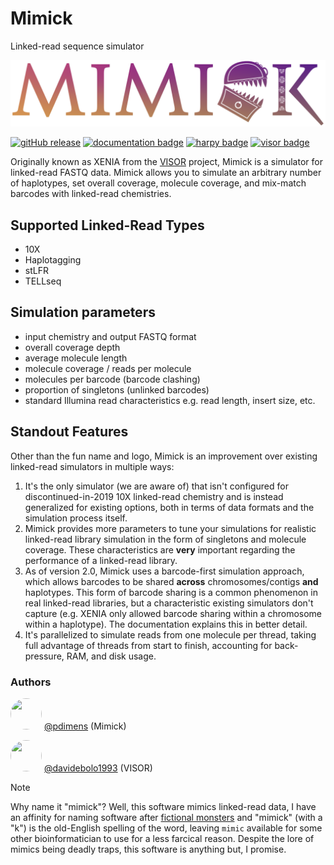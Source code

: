# Mimick
Linked-read sequence simulator

![mimick_logo](/docs/_media/mimick_logo.png)

[![gitHub release](https://img.shields.io/github/v/release/pdimens/mimick?style=for-the-badge&logo=anaconda&logoColor=ffffff)](https://github.com/pdimens/mimick/releases)
[![documentation badge](https://img.shields.io/badge/read%20the-docs-daa355?style=for-the-badge&logo=quicklook&logoColor=ffffff)](https://pdimens.github.io/mimick)
[![harpy badge](https://custom-icon-badges.demolab.com/badge/-Harpy-79a9b9?style=for-the-badge&logo=package&logoColor=ffffff)](https://www.github.com/pdimens/harpy)
[![visor badge](https://custom-icon-badges.demolab.com/badge/-VISOR-12922e?style=for-the-badge&logo=package&logoColor=ffffff)](https://github.com/davidebolo1993/VISOR)

Originally known as XENIA from the [VISOR](https://github.com/davidebolo1993/VISOR) project, Mimick is a 
simulator for linked-read FASTQ data. Mimick allows you to simulate an
arbitrary number of haplotypes, set overall coverage, molecule coverage,
and mix-match barcodes with linked-read chemistries.

## Supported Linked-Read Types
- 10X
- Haplotagging
- stLFR
- TELLseq

## Simulation parameters
- input chemistry and output FASTQ format
- overall coverage depth
- average molecule length
- molecule coverage / reads per molecule
- molecules per barcode (barcode clashing)
- proportion of singletons (unlinked barcodes)
- standard Illumina read characteristics e.g. read length, insert size, etc.

## Standout Features
Other than the fun name and logo, Mimick is an improvement over existing linked-read simulators in multiple ways:

1. It's the only simulator (we are aware of) that isn't configured for discontinued-in-2019 10X linked-read chemistry and is instead 
generalized for existing options, both in terms of data formats and the simulation process itself.
2. Mimick provides more parameters to tune your simulations for realistic linked-read library simulation in the form of singletons and 
molecule coverage. These characteristics are **very** important regarding the performance of a linked-read library.
3. As of version 2.0, Mimick uses a barcode-first simulation approach, which allows barcodes to be shared **across**
chromosomes/contigs **and** haplotypes. This form of barcode sharing is a common phenomenon in real linked-read
libraries, but a characteristic existing simulators don't capture (e.g. XENIA only allowed barcode sharing within
a chromosome within a haplotype). The documentation explains this in better detail.
4. It's parallelized to simulate reads from one molecule per thread, taking full advantage of threads from start to finish,
accounting for back-pressure, RAM, and disk usage.

### Authors

<img src="https://avatars.githubusercontent.com/u/19176506?v=4" width="50" height="50" style="border-radius: 50%; object-fit: cover;"/> [@pdimens](https://github.com/pdimens) (Mimick)

<img src="https://avatars.githubusercontent.com/u/39052119?v=4" width="50" height="50" style="border-radius: 50%; object-fit: cover;"/> [@davidebolo1993](https://github.com/davidebolo1993) (VISOR)

> [!NOTE]
> Why name it "mimick"? Well, this software mimics linked-read data, I have an affinity for naming software after
> [fictional monsters](https://en.wikipedia.org/wiki/Mimic_(Dungeons_%26_Dragons)) and "mimick" (with a "k") is the old-English
> spelling of the word, leaving `mimic` available for some other bioinformatician to use for a less farcical reason. Despite the
> lore of mimics being deadly traps, this software is anything but, I promise.

